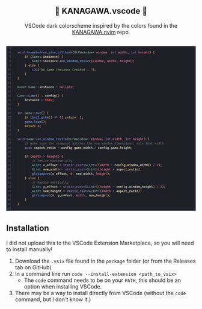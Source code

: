 <p align="center">
  <h2 align="center">🌊 KANAGAWA.vscode 🌊</h2>
</p>

<p align="center">VSCode dark colorscheme inspired by the colors found in the <a href="https://github.com/rebelot/kanagawa.nvim">KANAGAWA.nvim</a> repo.</p>

<p align="center">
  <h2 align="center"><img src="img/screenshot.png"></h2>
</p>

## Installation

I did not upload this to the VSCode Extension Marketplace, so you will need to install manually!

1. Download the `.vsix` file found in the `package` folder (or from the Releases tab on GitHub)
2. In a command line run `code --install-extension <path_to_vsix>`
    - The `code` command needs to be on your `PATH`, this should be an option when installing VSCode.
3. There may be a way to install directly from VSCode (without the `code` command, but I don't know it.)
